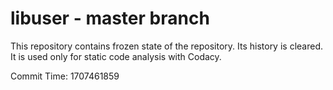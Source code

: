# libuser - master branch

This repository contains frozen state of the repository.
Its history is cleared. It is used only for static code
analysis with Codacy.

Commit Time: 1707461859